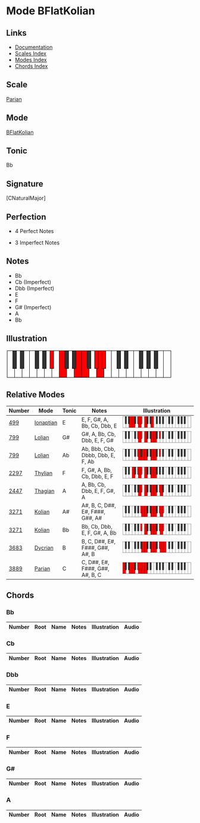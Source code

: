 # Mode BFlatKolian

## Links

- [Documentation](index.md)
- [Scales Index](Scales.md)
- [Modes Index](Modes.md)
- [Chords Index](Chords.md)

## Scale

[Parian](ScaleParian.md)

## Mode

[BFlatKolian](ModeBFlatKolian.md)

## Tonic

Bb

## Signature

[CNaturalMajor]

## Perfection

 - 4 Perfect Notes

 - 3 Imperfect Notes

## Notes

- Bb
- Cb (Imperfect)
- Dbb (Imperfect)
- E
- F
- G# (Imperfect)
- A
- Bb

## Illustration

![BFlatKolian](ModeBFlatKolian.png)

## Relative Modes

| Number | Mode | Tonic | Notes | Illustration |
|--------|------|-------|-------|--------------|
| [499](https://ianring.com/musictheory/scales/499) | [Ionaptian](ModeIonaptian.md) | E | E, F, G#, A, Bb, Cb, Dbb, E | ![ENaturalIonaptian](ModeENaturalIonaptian.png) |
| [799](https://ianring.com/musictheory/scales/799) | [Lolian](ModeLolian.md) | G# | G#, A, Bb, Cb, Dbb, E, F, G# | ![GSharpLolian](ModeGSharpLolian.png) |
| [799](https://ianring.com/musictheory/scales/799) | [Lolian](ModeLolian.md) | Ab | Ab, Bbb, Cbb, Dbbb, Dbb, E, F, Ab | ![AFlatLolian](ModeAFlatLolian.png) |
| [2297](https://ianring.com/musictheory/scales/2297) | [Thylian](ModeThylian.md) | F | F, G#, A, Bb, Cb, Dbb, E, F | ![FNaturalThylian](ModeFNaturalThylian.png) |
| [2447](https://ianring.com/musictheory/scales/2447) | [Thagian](ModeThagian.md) | A | A, Bb, Cb, Dbb, E, F, G#, A | ![ANaturalThagian](ModeANaturalThagian.png) |
| [3271](https://ianring.com/musictheory/scales/3271) | [Kolian](ModeKolian.md) | A# | A#, B, C, D##, E#, F###, G##, A# | ![ASharpKolian](ModeASharpKolian.png) |
| [3271](https://ianring.com/musictheory/scales/3271) | [Kolian](ModeKolian.md) | Bb | Bb, Cb, Dbb, E, F, G#, A, Bb | ![BFlatKolian](ModeBFlatKolian.png) |
| [3683](https://ianring.com/musictheory/scales/3683) | [Dycrian](ModeDycrian.md) | B | B, C, D##, E#, F###, G##, A#, B | ![BNaturalDycrian](ModeBNaturalDycrian.png) |
| [3889](https://ianring.com/musictheory/scales/3889) | [Parian](ModeParian.md) | C | C, D##, E#, F###, G##, A#, B, C | ![CNaturalParian](ModeCNaturalParian.png) |

## Chords

### Bb

| Number | Root | Name | Notes | Illustration | Audio |
|--------|------|------|-------|--------------|-------|

### Cb

| Number | Root | Name | Notes | Illustration | Audio |
|--------|------|------|-------|--------------|-------|

### Dbb

| Number | Root | Name | Notes | Illustration | Audio |
|--------|------|------|-------|--------------|-------|

### E

| Number | Root | Name | Notes | Illustration | Audio |
|--------|------|------|-------|--------------|-------|

### F

| Number | Root | Name | Notes | Illustration | Audio |
|--------|------|------|-------|--------------|-------|

### G#

| Number | Root | Name | Notes | Illustration | Audio |
|--------|------|------|-------|--------------|-------|

### A

| Number | Root | Name | Notes | Illustration | Audio |
|--------|------|------|-------|--------------|-------|

